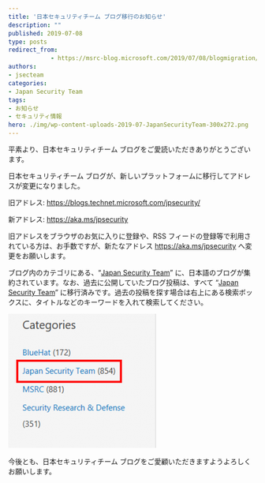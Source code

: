 ```yaml
---
title: '日本セキュリティチーム ブログ移行のお知らせ'
description: ""
published: 2019-07-08
type: posts
redirect_from:
            - https://msrc-blog.microsoft.com/2019/07/08/blogmigration/
authors:
- jsecteam
categories:
- Japan Security Team
tags:
- お知らせ
- セキュリティ情報
hero: ./img/wp-content-uploads-2019-07-JapanSecurityTeam-300x272.png
---
```

平素より、日本セキュリティチーム ブログをご愛読いただきありがとうございます。

日本セキュリティチーム ブログが、新しいプラットフォームに移行してアドレスが変更になりました。

旧アドレス: <https://blogs.technet.microsoft.com/jpsecurity/>

新アドレス: <https://aka.ms/jpsecurity>

旧アドレスをブラウザのお気に入りに登録や、RSS フィードの登録等で利用されている方は、お手数ですが、新たなアドレス <https://aka.ms/jpsecurity> へ変更をお願いします。

ブログ内のカテゴリにある、“[Japan Security Team](https://msrc-blog.microsoft.com/category/jpsecurity/)” に、日本語のブログが集約されています。なお、過去に公開していたブログ投稿は、すべて “[Japan Security Team](https://msrc-blog.microsoft.com/category/jpsecurity/)” に移行済みです。過去の投稿を探す場合は右上にある検索ボックスに、タイトルなどのキーワードを入れて検索してください。

![](./img/wp-content-uploads-2019-07-JapanSecurityTeam-300x272.png)

今後とも、日本セキュリティチーム ブログをご愛顧いただきますようよろしくお願いします。
